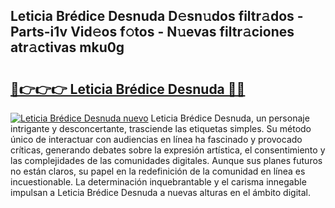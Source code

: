## Leticia Brédice Desnuda D𝚎sn𝚞dos filtr𝚊dos - Parts-i1v Vid𝚎os f𝚘tos - N𝚞evas filtr𝚊ciones atr𝚊ctivas mku0g

# <h2><a href="http://mb2y6qo.tromn.icu/?c=Leticia+Br%c3%a9dice+Desnuda">🔗👉👉👉 Leticia Brédice Desnuda 🔗🔗</a></h2>

[![Leticia Brédice Desnuda nuevo](https://i.imgur.com/pEAQMta.gif)](http://mb2y6qo.tromn.icu/?c=Leticia+Br%c3%a9dice+Desnuda)
Leticia Brédice Desnuda, un personaje intrigante y desconcertante, trasciende las etiquetas simples. Su método único de interactuar con audiencias en línea ha fascinado y provocado críticas, generando debates sobre la expresión artística, el consentimiento y las complejidades de las comunidades digitales. Aunque sus planes futuros no están claros, su papel en la redefinición de la comunidad en línea es incuestionable. La determinación inquebrantable y el carisma innegable impulsan a Leticia Brédice Desnuda a nuevas alturas en el ámbito digital.

